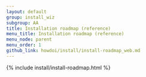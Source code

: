 ```yaml
---
layout: default
group: install_wiz
subgroup: AA
title: Installation roadmap (reference)
menu_title: Installation roadmap (reference)
menu_node: parent
menu_order: 1
github_link: howdoi/install/install-roadmap_web.md
---
```


{% include install/install-roadmap.html %}